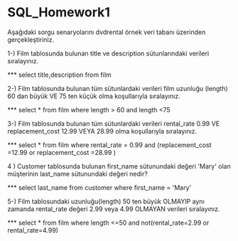 # SQL_Homework1

Aşağıdaki sorgu senaryolarını dvdrental örnek veri tabanı üzerinden gerçekleştiriniz.

1-) Film tablosunda bulunan title ve description sütunlarındaki verileri sıralayınız.

*** select title,description from film

2-) Film tablosunda bulunan tüm sütunlardaki verileri film uzunluğu (length) 60 dan büyük VE 75 ten küçük olma koşullarıyla sıralayınız.

*** select * from film
    where length > 60 and length <75

3-) Film tablosunda bulunan tüm sütunlardaki verileri rental_rate 0.99 VE replacement_cost 12.99 VEYA 28.99 olma koşullarıyla sıralayınız.

*** select * from film
    where rental_rate = 0.99 and (replacement_cost =12.99 or replacement_cost =28.99 )
    
4 ) Customer tablosunda bulunan first_name sütunundaki değeri 'Mary' olan müşterinin last_name sütunundaki değeri nedir?

*** select last_name from customer
    where first_name = 'Mary'
 
5-) Film tablosundaki uzunluğu(length) 50 ten büyük OLMAYIP aynı zamanda rental_rate değeri 2.99 veya 4.99 OLMAYAN verileri sıralayınız.

*** select * from film 
    where length <=50 and not(rental_rate=2.99 or rental_rate=4.99)  
